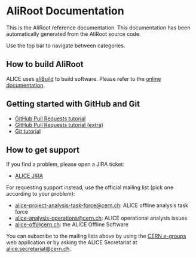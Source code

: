 AliRoot Documentation
=====================

This is the AliRoot reference documentation. This documentation has been
automatically generated from the AliRoot source code.

Use the top bar to navigate between categories.


How to build AliRoot
--------------------

ALICE uses [aliBuild](http://alisw.github.io/alibuild) to build software. Please
refer to the [online documentation](alisw.github.io/alibuild/tutorial.html).


Getting started with GitHub and Git
-----------------------------------

* [GitHub Pull Requests tutorial](http://alisw.github.io/git-tutorial/)
* [GitHub Pull Requests tutorial (extra)](http://alisw.github.io/git-advanced/)
* [Git tutorial](https://dberzano.github.io/alice/git)


How to get support
------------------

If you find a problem, please open a JIRA ticket:

- [ALICE JIRA](https://alice.its.cern.ch/)

For requesting support instead, use the official mailing list (pick one
according to your problem):

- alice-project-analysis-task-force@cern.ch: ALICE offline analysis task force
- alice-analysis-operations@cern.ch: ALICE operational analysis issues
- alice-off@cern.ch: the ALICE Offline Software

You can subscribe to the mailing lists above by using the
[CERN e-groups](https://e-groups.cern.ch/) web application or by asking the
ALICE Secretariat at alice.secretariat@cern.ch.
